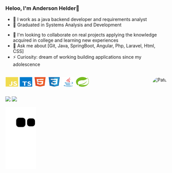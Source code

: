 ### Heloo, I'm Anderson Helder👋


- 🔭 I work as a java backend developer and requirements analyst 
- 🌱 Graduated in Systems Analysis and Development 
<!--<img src="https://media0.giphy.com/media/QytPgSOH9QoYFKBTbh/giphy.gif?cid=6c09b9529r2llq89ie8bbo7psgwbvu47f5pl85fz88ju9zsh&rid=giphy.gif&ct=s" alt="loading" width="85px"/>--> 


- 👯 I'm looking to collaborate on real projects applying the knowledge acquired in college and learning new experiences
- 💬 Ask me about [Git, Java, SpringBoot, Angular, Php, Laravel, Html, CSS]
- ⚡ Curiosity: dream of working building applications since my adolescence


<!--![Anderson's github stats](https://github-readme-stats.vercel.app/api?username=AndersonHelder93&show_icons=true&theme=merko)-->

<!--[![Meu perfil Linkedin](https://img.shields.io/badge/-Linkedin-060606?style=flat&labelColor=0D0D0D&logo=Linkedin&Color=white)](https://www.linkedin.com/in/anderson-helder-barbosa-da-silva-212962192)-->
<!--[![Top Langs](https://github-readme-stats.vercel.app/api/top-langs/?username=AndersonHelder93&layout=compact)](https://github.com/anuraghazra/github-readme-stats)-->

<div style="display: inline_block"><br>
  <img align="center" alt="Anderson-Js" height="30" width="40" src="https://raw.githubusercontent.com/devicons/devicon/master/icons/javascript/javascript-plain.svg">
  <img align="center" alt="Anderson-Ts" height="30" width="40" src="https://raw.githubusercontent.com/devicons/devicon/master/icons/typescript/typescript-plain.svg">
  <img align="center" alt="Anderson-HTML" height="30" width="40" src="https://raw.githubusercontent.com/devicons/devicon/master/icons/html5/html5-original.svg">
  <img align="center" alt="Anderson-CSS" height="30" width="40" src="https://raw.githubusercontent.com/devicons/devicon/master/icons/css3/css3-original.svg">
  <img align="center" alt="Anderson-Java" height="30" width="40" src="https://raw.githubusercontent.com/devicons/devicon/master/icons/java/java-original.svg">
  <img align="center" alt="Anderson-Springboot" height="30" width="40" src="https://raw.githubusercontent.com/devicons/devicon/master/icons/spring/spring-original.svg">
  <img align="right" alt="Pato" height="150" style="border-radius:50px;" src="https://www.icegif.com/wp-content/uploads/2022/01/icegif-174.gif">
</div>
  
  ##
 
<div> 
  
  <a href = "mailto:andersonhelder2015@gmail.com"><img src="https://img.shields.io/badge/-Gmail-%23333?style=for-the-badge&logo=gmail&logoColor=white" target="_blank"></a>
  <a href="https://www.linkedin.com/in/anderson-helder-barbosa-da-silva-212962192" target="_blank"><img src="https://img.shields.io/badge/-LinkedIn-%230077B5?style=for-the-badge&logo=linkedin&logoColor=white" target="_blank"></a>
  
</div>

![snake gif](https://github.com/AndersonHelder93/AndersonHelder93/blob/output/github-contribution-grid-snake.svg)
